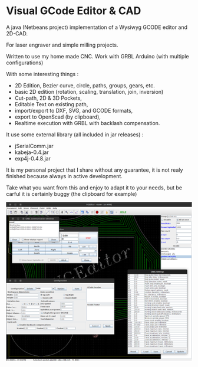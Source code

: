 # Visual GCode Editor & CAD
A java (Netbeans project) implementation of a Wysiwyg GCODE editor and 2D-CAD.

For laser engraver and simple milling projects.

Written to use my home made CNC.
Work with GRBL Arduino (with multiple configurations)

With some interesting things :
- 2D Edition, Bezier curve, circle, paths, groups, gears, etc.
- basic 2D edition (rotation, scaling, translation, join, inversion)
- Cut-path, 2D & 3D Pockets,
- Editable Text on existing path,
- import/export to DXF, SVG, and GCODE formats,
- export to OpenScad (by clipboard),
- Realtime execution with GRBL with backlash compensation.

It use some external library (all included in jar releases) :
- jSerialComm.jar
- kabeja-0.4.jar
- exp4j-0.4.8.jar

It is my personal project that I share without any guarantee, it is not realy finished because always in active development.

Take what you want from this and enjoy to adapt it to your needs, but be carful it is certainly buggy (the clipboard for example)

![A screenshot of the application](https://github.com/clmwith/visualgcodeeditor/blob/main/screenshot-demo.png)